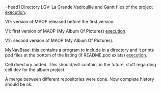 =head1 Directory
LGV: La Grande Vadrouille and Gantt files of the project   [execution](http://dorey.sebastien.free.fr/Project/LGV/mapr/Gantt/).

V0: version of MAOP released before the first version.

V1: first version of MAOP (My Album Of Pictures) [execution](http://dorseb.hopto.org/~sdo/cgi-bin/album.cgi).

V2: second version of MAOP (My Album Of Pictures). 

MyNavBase: this contains a program to include in a directory and it prints pod files at the bottom of the listing (if README.pod exists) [execution](http://derased.heliohost.org/).

Cell directory added. This should/will contain, in the future, stuff regarding cell dev for the album project.

A merge between different repositories were done. Now complete history should be ok.
